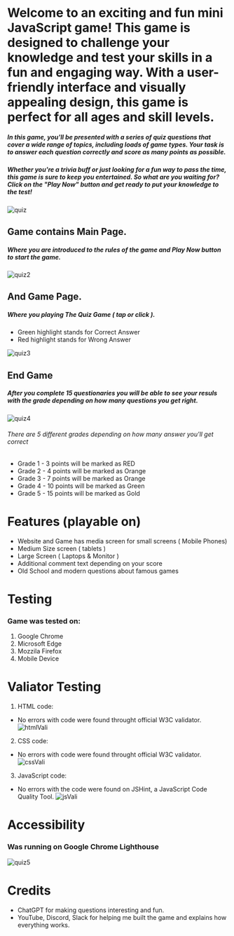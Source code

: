 # Welcome to an exciting and fun mini JavaScript game! This game is designed to challenge your knowledge and test your skills in a fun and engaging way. With a user-friendly interface and visually appealing design, this game is perfect for all ages and skill levels.

##### In this game, you'll be presented with a series of quiz questions that cover a wide range of topics, including loads of game types. Your task is to answer each question correctly and score as many points as possible.

##### Whether you're a trivia buff or just looking for a fun way to pass the time, this game is sure to keep you entertained. So what are you waiting for? Click on the "Play Now" button and get ready to put your knowledge to the test!

![quiz](https://github.com/Fwhiterabbit/game-quiz/assets/122694703/06009425-ef57-41c0-b02d-2f6d3d8363d4)
 
 ## Game contains Main Page.
 ##### Where you are introduced to the rules of the game and Play Now button to start the game.
 ![quiz2](https://github.com/Fwhiterabbit/game-quiz/assets/122694703/eb8e2483-760f-46c7-a37c-ecee0a78de6c)
 ## And Game Page.
 ##### Where you playing The Quiz Game ( tap or click ).
   * Green highlight stands for Correct Answer
   * Red highlight stands for Wrong Answer

 ![quiz3](https://github.com/Fwhiterabbit/game-quiz/assets/122694703/1d7cf819-5a4a-40cd-bafb-07862bc61430)
 
 ## End Game
 ##### After you complete 15 questionaries you will be able to see your resuls with the grade depending on how many questions you get right.
 ![quiz4](https://github.com/Fwhiterabbit/game-quiz/assets/122694703/fae1142a-8fcb-46d2-ad7f-478e6119ea0e)
 ###### There are 5 different grades depending on how many answer you'll get correct
   * Grade 1 - 3 points will be marked as RED
   * Grade 2 - 4 points will be marked as Orange
   * Grade 3 - 7 points will be marked as Orange
   * Grade 4 - 10 points will be marked as Green
   * Grade 5 - 15 points will be marked as Gold


# Features (playable on)
  * Website and Game has media screen for small screens ( Mobile Phones)
  * Medium Size screen ( tablets )
  * Large Screen ( Laptops & Monitor )
  * Additional comment text depending on your score
  * Old School and modern questions about famous games

# Testing
### Game was tested on:
1. Google Chrome
2. Microsoft Edge
3. Mozzila Firefox
4. Mobile Device

# Valiator Testing
1. HTML code:
- No errors with code were found throught official W3C validator.
![htmlVali](https://github.com/Fwhiterabbit/game-quiz/assets/122694703/e0e9ff70-daac-4d80-af32-d653cf9772d5)
2. CSS code:
- No errors with code were found throught official W3C validator.
![cssVali](https://github.com/Fwhiterabbit/game-quiz/assets/122694703/64cffc86-56d7-4585-bbd8-f242ed2d656f)
3. JavaScript code:
- No errors with the code were found on JSHint, a JavaScript Code Quality Tool.
![jsVali](https://github.com/Fwhiterabbit/game-quiz/assets/122694703/61e7b6ce-129e-4ed0-814f-0eb1c94e3cef)


# Accessibility 
### Was running on Google Chrome Lighthouse
![quiz5](https://github.com/Fwhiterabbit/game-quiz/assets/122694703/af69f728-9ea2-4e09-970c-abfe7c07910f)

# Credits
- ChatGPT for making questions interesting and fun.
- YouTube, Discord, Slack for helping me built the game and explains how everything works.
